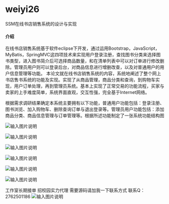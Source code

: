 # weiyi26
SSM在线书店销售系统的设计与实现
#### 介绍
在线书店销售系统基于软件eclipse下开发，通过运用Bootstrap，JavaScript，MyBatis，SpringMVC这四项技术来实现用户登录注册，查找图书分类来选择图书类型，进入图书简介后可选择商品数量，和在清单列表中可以对订单进行修改删除。管理员用户则可以登录后台，对商品信息进行增删改查，以及对普通用户的用户信息管理等功能。
本论文就在线书店销售系统的内容，系统地阐述了整个网上书店售书系统的功能及实现。实现了从商品管理，商品分类和查询，到购物车实现，用户订单处理，再到管理员系统。基本上实现了正常交易的功能流程，买家与卖家的上手难度简单，系统界面直观，交互性强，完全基于Internet网络。


根据需求调研结果确定本系统主要拥有以下功能，普通用户功能包括：登录注册、图书浏览、加入购物车、删除查询订单与退出登录等。管理员用户功能包括：添加商品分类、商品信息管理与订单管理等。根据所述功能制定了一张系统功能结构图

![输入图片说明](https://images.gitee.com/uploads/images/2020/1128/004005_d5b2e36c_4865385.png "屏幕截图.png")

![输入图片说明](https://images.gitee.com/uploads/images/2020/1128/004022_f7119129_4865385.png "屏幕截图.png")

![输入图片说明](https://images.gitee.com/uploads/images/2020/1128/004036_89817616_4865385.png "屏幕截图.png")

![输入图片说明](https://images.gitee.com/uploads/images/2020/1128/004046_268b053c_4865385.png "屏幕截图.png")

![输入图片说明](https://images.gitee.com/uploads/images/2020/1128/004056_19f6980c_4865385.png "屏幕截图.png")

![输入图片说明](https://images.gitee.com/uploads/images/2020/1128/004103_f40c9831_4865385.png "屏幕截图.png")

工作室长期接单 招校园实力代理
需要源码请加我一下联系方式
联系Q：2762501186
![输入图片说明](https://images.gitee.com/uploads/images/2020/1119/003728_cd598bb9_4865385.jpeg "微信.jpg")
